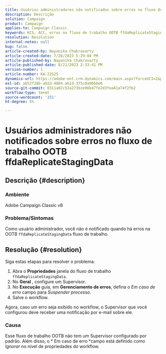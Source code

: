 ```yaml
---
title: Usuários administradores não notificados sobre erros no fluxo de trabalho OOTB ffdaReplicateStagingData
description: Descrição
solution: Campaign
product: Campaign
applies-to: Campaign Classic
keywords: KCS, ACC, erros no fluxo de trabalho OOTB ffdaReplicateStagingData, propriedades do fluxo de trabalho
resolution: Resolution
internal-notes: null
bug: false
article-created-by: Nayanika Chakravarty
article-created-date: 7/26/2023 5:29:04 PM
article-published-by: Nayanika Chakravarty
article-published-date: 8/21/2023 2:33:41 PM
version-number: 1
article-number: KA-22525
dynamics-url: https://adobe-ent.crm.dynamics.com/main.aspx?forceUCI=1&pagetype=entityrecord&etn=knowledgearticle&id=12cf74e5-d92b-ee11-bdf4-6045bd006e5a
exl-id: ab52f28b-a92d-4884-ab1d-375c0a9660e0
source-git-commit: 0311a02c52a273bce96b47fe2d3fea41a74f2fb2
workflow-type: tm+mt
source-wordcount: '151'
ht-degree: 5%

---
```


# Usuários administradores não notificados sobre erros no fluxo de trabalho OOTB ffdaReplicateStagingData

## Descrição {#description}


### Ambiente

Adobe Campaign Classic v8

### Problema/Sintomas

Como usuário administrador, você não é notificado quando há erros na OOTB `ffdaReplicateStagingData` fluxo de trabalho.


## Resolução {#resolution}


Siga estas etapas para resolver o problema:

1. Abra o <b>Propriedades</b> janela do fluxo de trabalho `ffdaReplicateStagingData`.
2. No <b>Geral</b> , configure um Supervisor.
3. No <b>Execução</b> guia, em <b>Gerenciamento de erros</b>, defina o *Em caso de erro* campo para *Suspender processo*.
4. Salve o workflow.


Agora, caso um erro seja exibido no workflow, o Supervisor que você configurou deve receber uma notificação por e-mail sobre ele.

### Causa

Esse fluxo de trabalho OOTB não tem um Supervisor configurado por padrão. Além disso, o * Em caso de erro<b> </b>*campo está definido como *Ignorar* no nível de propriedades do workflow.
